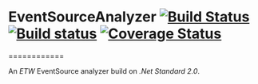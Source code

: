 # EventSourceAnalyzer [![Build Status](https://travis-ci.org/ChilliCream/EventSourceAnalyzer.svg?branch=master)](https://travis-ci.org/ChilliCream/EventSourceAnalyzer) [![Build status](https://ci.appveyor.com/api/projects/status/teit200gtbrwkbhp/branch/master?svg=true)](https://ci.appveyor.com/project/ChilliCream/EventSourceAnalyzer/branch/master) [![Coverage Status](https://coveralls.io/repos/github/ChilliCream/EventSourceAnalyzer/badge.svg?branch=master)](https://coveralls.io/github/ChilliCream/EventSourceAnalyzer?branch=master)
============

An *ETW* EventSource analyzer build on *.Net Standard 2.0*.